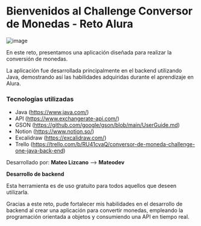 # Bienvenidos al Challenge Conversor de Monedas - Reto Alura

![image](https://github.com/mateodevcode/conversor-de-monedas/assets/149150878/a822a54a-249b-42a5-9857-dc1714154a10)


En este reto, presentamos una aplicación diseñada para realizar la conversión de monedas.

La aplicación fue desarrollada principalmente en el backend utilizando Java, demostrando así las habilidades adquiridas durante el aprendizaje en Alura.

### Tecnologías utilizadas
- Java (https://www.java.com/)
- API (https://www.exchangerate-api.com/)
- GSON (https://github.com/google/gson/blob/main/UserGuide.md)
- Notion (https://www.notion.so/)
- Excalidraw (https://excalidraw.com/)
- Trello (https://trello.com/b/RU41cvaQ/conversor-de-moneda-challenge-one-java-back-end)

Desarrollado por: **Mateo Lizcano** --> **Mateodev**

**Desarrollo de backend**



Esta herramienta es de uso gratuito para todos aquellos que deseen utilizarla.

Gracias a este reto, pude fortalecer mis habilidades en el desarrollo de backend al crear una aplicación para convertir monedas, empleando la programación orientada a objetos y consumiendo una API en tiempo real. 
